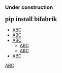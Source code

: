 <!--- The assembly line for your lakehouse -->

### Under construction

<span style="font-family:Consolas; font-size:1.5em;">__pip install bifabrik__</span>

 - [ABC](/tutorial/quickstart.md)
 - [ABC](/tutorial/quickstart.md)
 - [ABC](/tutorial/quickstart.md)
   - [ABC](/tutorial/quickstart.md)
   - [ABC](/tutorial/quickstart.md)
- [ABC](/tutorial/quickstart.md)


[ABC](/tutorial/quickstart.md)

